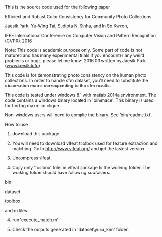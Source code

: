 This is the source code used for the following paper 

Efficient and Robust Color Consistency for Community Photo Collections

Jaesik Park, Yu-Wing Tai, Sudipta N. Sinha, and In So Kweon,

IEEE International Conference on Computer Vision and Pattern Recognition (CVPR), 2016



Note: This code is academic purpose only. Some part of code is not matured and has many experimental trials
if you encounter any weird problems or bugs, please let me know.
2016.03 written by Jaesik Park (www.jaesik.info)

This code is for demonstrating photo consistency on the human photo collections. 
In order to handle sfm dataset, you'll need to substitute the observation matrix 
corresponding to the sfm results.



This code is tested under windows 8.1 with matlab 2014a environment. The code contains a windows binary located in 'bin/mace'. 
This binary is used for finding maxmum clique. 

Non-windows users will need to complie the binary. See 'bin/readme.txt'.



How to use

1. download this package.

2. You will need to download vlfeat toolbox used for feature extraction and matching. Go to http://www.vlfeat.org/ and get the lastest version

3. Uncompress vlfeat.

4. Copy only 'toolbox' foler in vlfeat package to the working folder. The working folder should have following subfolders.



bin

dataset

toolbox

and m files.



4. run 'execute_match.m'

5. Check the outputs generated in 'dataset\yuna_kim' folder.
